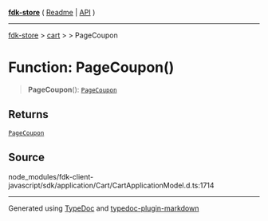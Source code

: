 [**fdk-store**](../../../README.md) ( [Readme](../../../README.md) \| [API](../../../API.md) )

---

[fdk-store](../../../API.md) > [cart](../../README.md) > [<internal>](../README.md) > PageCoupon

# Function: PageCoupon()

> **PageCoupon**(): [`PageCoupon`](../type-aliases/type-alias.PageCoupon.md)

## Returns

[`PageCoupon`](../type-aliases/type-alias.PageCoupon.md)

## Source

node_modules/fdk-client-javascript/sdk/application/Cart/CartApplicationModel.d.ts:1714

---

Generated using [TypeDoc](https://typedoc.org/) and [typedoc-plugin-markdown](https://www.npmjs.com/package/typedoc-plugin-markdown)
